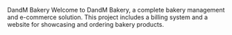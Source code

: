 DandM Bakery
Welcome to DandM Bakery, a complete bakery management and e-commerce solution. This project includes a billing system and a website for showcasing and ordering bakery products.
